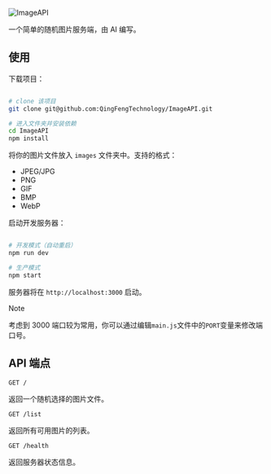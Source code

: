 ![ImageAPI](https://socialify.git.ci/QingFengTechnology/ImageAPI/image?custom_description=%E4%B8%80%E4%B8%AA%E7%AE%80%E5%8D%95%E7%9A%84%E5%9B%BE%E7%89%87API&custom_language=Node.js&description=1&font=KoHo&language=1&name=1&owner=1&pattern=Solid&theme=Auto)

一个简单的随机图片服务端，由 AI 编写。

## 使用

下载项目：
```bash

# clone 该项目
git clone git@github.com:QingFengTechnology/ImageAPI.git

# 进入文件夹并安装依赖
cd ImageAPI
npm install

```

将你的图片文件放入 `images` 文件夹中。支持的格式：
- JPEG/JPG
- PNG
- GIF
- BMP
- WebP

启动开发服务器：
```bash

# 开发模式（自动重启）
npm run dev

# 生产模式
npm start

```

服务器将在 `http://localhost:3000` 启动。

> [!Note]
> 考虑到 3000 端口较为常用，你可以通过编辑`main.js`文件中的`PORT`变量来修改端口号。

## API 端点

```
GET /
```
返回一个随机选择的图片文件。

```
GET /list
```
返回所有可用图片的列表。

```
GET /health
```
返回服务器状态信息。